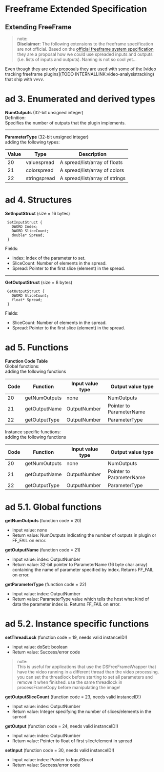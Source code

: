 # Freeframe Extended Specification
## Extending FreeFrame
>note:  
**Disclaimer:** The following extensions to the freeframe specification are not official. Based on the <a href="http://freeframe.sourceforge.net/spec.html" class="extURL" target="_blank">official freeframe system specification</a> they are a proposal how we could use spreaded inputs and outputs (i.e. lists of inputs and outputs). Naming is not so cool yet...  
  

Even though they are only proposals they are used with some of the [video tracking freeframe plugins](TODO INTERNALLINK:video-analysistracking) that ship with vvvv.  

# ad 3. Enumerated and derived types
**NumOutputs** (32-bit unsigned integer)  
Definition:  
Specifies the number of outputs that the plugin implements.  

- --  

**ParameterType** (32-bit unsigned integer)  
adding the following types:  

Value|Type|Description
--- | --- | ---  
20|valuespread|A spread/list/array of floats
21|colorspread|A spread/list/array of colors
22|stringspread|A spread/list/array of strings

# ad 4. Structures
**SetInputStruct** (size = 16 bytes)  
```
 SetInputStruct {
   DWORD Index;
   DWORD SliceCount;
   double* Spread;
 }
``` 
Fields:  
* Index: Index of the parameter to set.  
* SliceCount: Number of elements in the spread.  
* Spread: Pointer to the first slice (element) in the spread.  

- --  

**GetOutputStruct** (size = 8 bytes)  
```
 GetOutputStruct {
   DWORD SliceCount;
   float* Spread;
 }
``` 
Fields:  
* SliceCount: Number of elements in the spread.  
* Spread: Pointer to the first slice (element) in the spread.  

# ad 5. Functions
**Function Code Table**  
Global functions:  
adding the following functions  

Code|Function|Input value type|Output value type
--- | --- | --- | ---
20|getNumOutputs|none|NumOutputs
21|getOutputName|OutputNumber|Pointer to ParameterName
22|getOutputType|OutputNumber|ParameterType

Instance specific functions:  
adding the following functions  

Code|Function|Input value type|Output value type  
--- | --- | --- | ---  
20|getNumOutputs|none|NumOutputs
21|getOutputName|OutputNumber|Pointer to ParameterName
22|getOutputType|OutputNumber|ParameterType


# ad 5.1. Global functions
**getNumOutputs** (function code = 20)  
* Input value: none  
* Return value: NumOutputs indicating the number of outputs in plugin or FF_FAIL on error.  

**getOutputName** (function code = 21)  
* Input value: index: OutputNumber  
* Return value: 32-bit pointer to ParameterName (16 byte char array) containing the name of parameter specified by index. Returns FF_FAIL on error.  

**getParameterType** (function code = 22)  
* Input value: index: OutputNumber  
* Return value: ParameterType value which tells the host what kind of data the parameter index is. Returns FF_FAIL on error.  


# ad 5.2. Instance specific functions
**setThreadLock** (function code = 19, needs valid instanceID!)  
* Input value: doSet: boolean   
* Return value: Success/error code  

>note:  
This is useful for applications that use the DSFreeFrameWrapper that have the video running in a different thread than the video processing. you can set the threadlock before starting to set all parameters and remove it when finished. use the same threadlock in processFrameCopy before manipulating the image!  
  

**getOutputSliceCount** (function code = 23, needs valid instanceID!)  
* Input value: index: OutputNumber  
* Return value: Integer specifying the number of slices/elements in the spread  

**getOutput** (function code = 24, needs valid instanceID!)  
* Input value: index: OutputNumber  
* Return value: Pointer to float of first slice/element in spread  

**setInput** (function code = 30, needs valid instanceID!)  
* Input value: index: Pointer to InputStruct  
* Return value: Success/error code  
